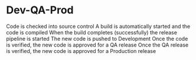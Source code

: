 # Dev-QA-Prod
Code is checked into source control A build is automatically started and the code is compiled When the build completes (successfully) the release pipeline is started The new code is pushed to Development Once the code is verified, the new code is approved for a QA release Once the QA release is verified, the new code is approved for a Production release
